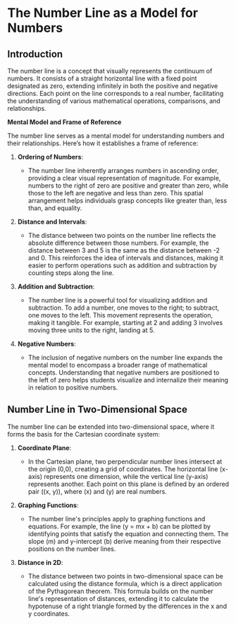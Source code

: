 # The Number Line as a Model for Numbers

## **Introduction**

The number line is a concept that visually represents the continuum of numbers. It consists of a straight horizontal line with a fixed point designated as zero, extending infinitely in both the positive and negative directions. Each point on the line corresponds to a real number, facilitating the understanding of various mathematical operations, comparisons, and relationships.

**Mental Model and Frame of Reference**

The number line serves as a mental model for understanding numbers and their relationships. Here’s how it establishes a frame of reference:

1. **Ordering of Numbers**:
    - The number line inherently arranges numbers in ascending order, providing a clear visual representation of magnitude. For example, numbers to the right of zero are positive and greater than zero, while those to the left are negative and less than zero. This spatial arrangement helps individuals grasp concepts like greater than, less than, and equality.

2. **Distance and Intervals**:
    - The distance between two points on the number line reflects the absolute difference between those numbers. For example, the distance between 3 and 5 is the same as the distance between -2 and 0. This reinforces the idea of intervals and distances, making it easier to perform operations such as addition and subtraction by counting steps along the line.

3. **Addition and Subtraction**:
    - The number line is a powerful tool for visualizing addition and subtraction. To add a number, one moves to the right; to subtract, one moves to the left. This movement represents the operation, making it tangible. For example, starting at 2 and adding 3 involves moving three units to the right, landing at 5.

4. **Negative Numbers**:
    - The inclusion of negative numbers on the number line expands the mental model to encompass a broader range of mathematical concepts. Understanding that negative numbers are positioned to the left of zero helps students visualize and internalize their meaning in relation to positive numbers.

## Number Line in Two-Dimensional Space

The number line can be extended into two-dimensional space, where it forms the basis for the Cartesian coordinate system:

1. **Coordinate Plane**:
    - In the Cartesian plane, two perpendicular number lines intersect at the origin (0,0), creating a grid of coordinates. The horizontal line (x-axis) represents one dimension, while the vertical line (y-axis) represents another. Each point on this plane is defined by an ordered pair \((x, y)\), where \(x\) and \(y\) are real numbers.

2. **Graphing Functions**:
    - The number line's principles apply to graphing functions and equations. For example, the line \(y = mx + b\) can be plotted by identifying points that satisfy the equation and connecting them. The slope \(m\) and y-intercept \(b\) derive meaning from their respective positions on the number lines.

3. **Distance in 2D**:
    - The distance between two points in two-dimensional space can be calculated using the distance formula, which is a direct application of the Pythagorean theorem. This formula builds on the number line's representation of distances, extending it to calculate the hypotenuse of a right triangle formed by the differences in the x and y coordinates.

